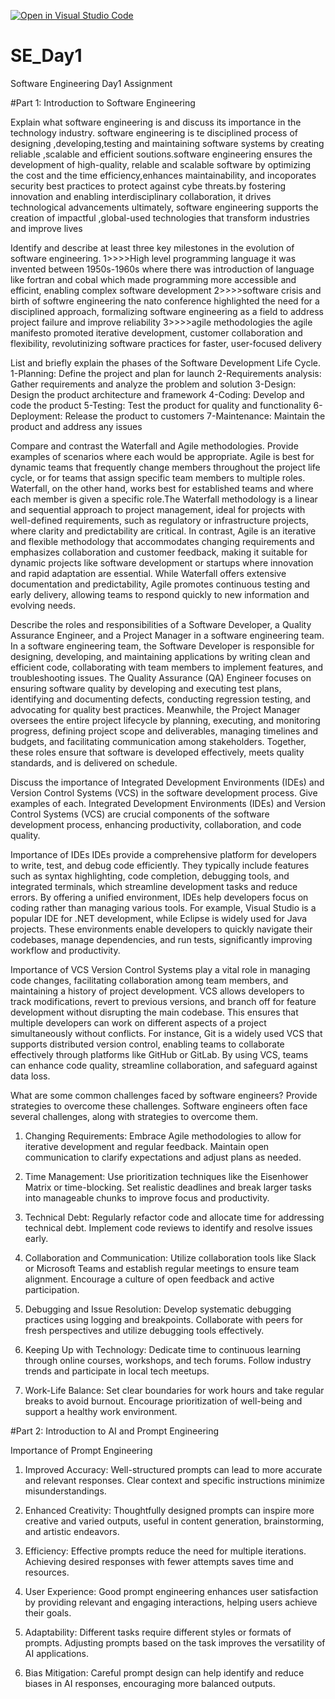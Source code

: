 [![Open in Visual Studio Code](https://classroom.github.com/assets/open-in-vscode-2e0aaae1b6195c2367325f4f02e2d04e9abb55f0b24a779b69b11b9e10269abc.svg)](https://classroom.github.com/online_ide?assignment_repo_id=18369447&assignment_repo_type=AssignmentRepo)
# SE_Day1
Software Engineering Day1 Assignment

#Part 1: Introduction to Software Engineering

Explain what software engineering is and discuss its importance in the technology industry.
software engineering is te disciplined process of designing ,developing,testing and maintaining software systems by creating reliable ,scalable and efficient soutions.software engineering ensures the development of high-quality, relable and scalable software by optimizing the cost and the time efficiency,enhances maintainability, and incoporates security best practices to protect against cybe threats.by fostering innovation and enabling interdisciplinary collaboration, it drives technological advancements ultimately, software engineering supports the creation of impactful ,global-used technologies that transform industries and improve lives

Identify and describe at least three key milestones in the evolution of software engineering.
1>>>>High level programming language it was invented between 1950s-1960s where there was introduction of language like fortran and cobal which made programming more accessible and efficint, enabling complex software development
2>>>>software crisis and birth of softwre engineering  the nato conference highlighted the need for a disciplined approach, formalizing software engineering as a field to address project failure and improve reliability
3>>>>agile methodologies  the agile manifesto promoted iterative development, customer collaboration and flexibility, revolutinizing software practices for faster, user-focused delivery

List and briefly explain the phases of the Software Development Life Cycle.
    1-Planning: Define the project and plan for launch
    2-Requirements analysis: Gather requirements and analyze the problem and solution
    3-Design: Design the product architecture and framework
    4-Coding: Develop and code the product
    5-Testing: Test the product for quality and functionality
    6-Deployment: Release the product to customers
    7-Maintenance: Maintain the product and address any issues 

Compare and contrast the Waterfall and Agile methodologies. Provide examples of scenarios where each would be appropriate.
Agile is best for dynamic teams that frequently change members throughout the project life cycle, or for teams that assign specific team members to multiple roles. Waterfall, on the other hand, works best for established teams and where each member is given a specific role.The Waterfall methodology is a linear and sequential approach to project management, ideal for projects with well-defined requirements, such as regulatory or infrastructure projects, where clarity and predictability are critical. In contrast, Agile is an iterative and flexible methodology that accommodates changing requirements and emphasizes collaboration and customer feedback, making it suitable for dynamic projects like software development or startups where innovation and rapid adaptation are essential. While Waterfall offers extensive documentation and predictability, Agile promotes continuous testing and early delivery, allowing teams to respond quickly to new information and evolving needs.

Describe the roles and responsibilities of a Software Developer, a Quality Assurance Engineer, and a Project Manager in a software engineering team.
In a software engineering team, the Software Developer is responsible for designing, developing, and maintaining applications by writing clean and efficient code, collaborating with team members to implement features, and troubleshooting issues. The Quality Assurance (QA) Engineer focuses on ensuring software quality by developing and executing test plans, identifying and documenting defects, conducting regression testing, and advocating for quality best practices. Meanwhile, the Project Manager oversees the entire project lifecycle by planning, executing, and monitoring progress, defining project scope and deliverables, managing timelines and budgets, and facilitating communication among stakeholders. Together, these roles ensure that software is developed effectively, meets quality standards, and is delivered on schedule.

Discuss the importance of Integrated Development Environments (IDEs) and Version Control Systems (VCS) in the software development process. Give examples of each.
Integrated Development Environments (IDEs) and Version Control Systems (VCS) are crucial components of the software development process, enhancing productivity, collaboration, and code quality.

Importance of IDEs
IDEs provide a comprehensive platform for developers to write, test, and debug code efficiently. They typically include features such as syntax highlighting, code completion, debugging tools, and integrated terminals, which streamline development tasks and reduce errors. By offering a unified environment, IDEs help developers focus on coding rather than managing various tools. For example, Visual Studio is a popular IDE for .NET development, while Eclipse is widely used for Java projects. These environments enable developers to quickly navigate their codebases, manage dependencies, and run tests, significantly improving workflow and productivity.

Importance of VCS
Version Control Systems play a vital role in managing code changes, facilitating collaboration among team members, and maintaining a history of project development. VCS allows developers to track modifications, revert to previous versions, and branch off for feature development without disrupting the main codebase. This ensures that multiple developers can work on different aspects of a project simultaneously without conflicts. For instance, Git is a widely used VCS that supports distributed version control, enabling teams to collaborate effectively through platforms like GitHub or GitLab. By using VCS, teams can enhance code quality, streamline collaboration, and safeguard against data loss.

What are some common challenges faced by software engineers? Provide strategies to overcome these challenges.
Software engineers often face several challenges, along with strategies to overcome them.

1. Changing Requirements: Embrace Agile methodologies to allow for iterative development and regular feedback. Maintain open communication to clarify expectations and adjust plans as needed.

2. Time Management: Use prioritization techniques like the Eisenhower Matrix or time-blocking. Set realistic deadlines and break larger tasks into manageable chunks to improve focus and productivity.

3. Technical Debt: Regularly refactor code and allocate time for addressing technical debt. Implement code reviews to identify and resolve issues early.

4. Collaboration and Communication: Utilize collaboration tools like Slack or Microsoft Teams and establish regular meetings to ensure team alignment. Encourage a culture of open feedback and active participation.

5. Debugging and Issue Resolution: Develop systematic debugging practices using logging and breakpoints. Collaborate with peers for fresh perspectives and utilize debugging tools effectively.

6. Keeping Up with Technology: Dedicate time to continuous learning through online courses, workshops, and tech forums. Follow industry trends and participate in local tech meetups.

7. Work-Life Balance: Set clear boundaries for work hours and take regular breaks to avoid burnout. Encourage prioritization of well-being and support a healthy work environment.

#Part 2: Introduction to AI and Prompt Engineering

Importance of Prompt Engineering

1. Improved Accuracy: Well-structured prompts can lead to more accurate and relevant responses. Clear context and specific instructions minimize misunderstandings.

2. Enhanced Creativity: Thoughtfully designed prompts can inspire more creative and varied outputs, useful in content generation, brainstorming, and artistic endeavors.

3. Efficiency: Effective prompts reduce the need for multiple iterations. Achieving desired responses with fewer attempts saves time and resources.

4. User Experience: Good prompt engineering enhances user satisfaction by providing relevant and engaging interactions, helping users achieve their goals.

5. Adaptability: Different tasks require different styles or formats of prompts. Adjusting prompts based on the task improves the versatility of AI applications.

6. Bias Mitigation: Careful prompt design can help identify and reduce biases in AI responses, encouraging more balanced outputs.
